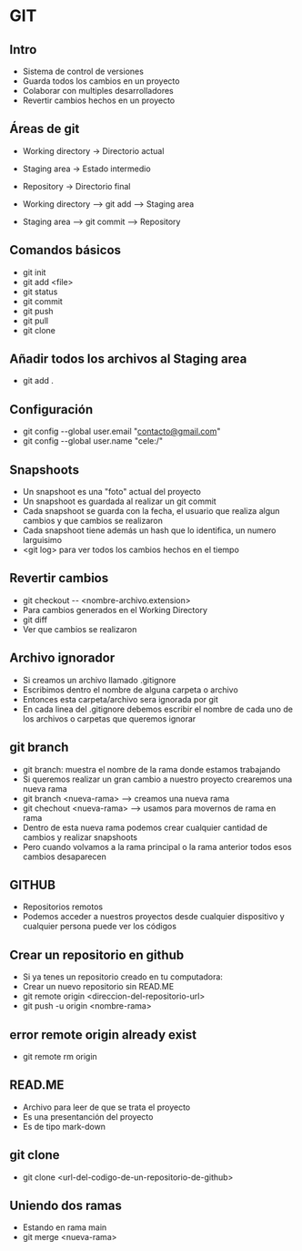 # GIT

## Intro

- Sistema de control de versiones
- Guarda todos los cambios en un proyecto
- Colaborar con multiples desarrolladores
- Revertir cambios hechos en un proyecto

## Áreas de git

- Working directory -> Directorio actual
- Staging area -> Estado intermedio
- Repository -> Directorio final

- Working directory --> git add --> Staging area
- Staging area --> git commit --> Repository

## Comandos básicos

- git init
- git add \<file>
- git status
- git commit
- git push
- git pull
- git clone

## Añadir todos los archivos al Staging area

- git add .

## Configuración 

- git config --global user.email "contacto@gmail.com"
- git config --global user.name "cele:/"

## Snapshoots

- Un snapshoot es una "foto" actual del proyecto
- Un snapshoot es guardada al realizar un git commit
- Cada snapshoot se guarda con la fecha, el usuario que realiza algun cambios y que cambios se realizaron
- Cada snapshoot tiene además un hash que lo identifica, un numero larguisimo
- \<git log> para ver todos los cambios hechos en el tiempo

## Revertir cambios

- git checkout -- \<nombre-archivo.extension>
- Para cambios generados en el Working Directory
- git diff
- Ver que cambios se realizaron

## Archivo ignorador

- Si creamos un archivo llamado .gitignore
- Escribimos dentro el nombre de alguna carpeta o archivo
- Entonces esta carpeta/archivo sera ignorada por git
- En cada linea del .gitignore debemos escribir el nombre de cada uno de los archivos o carpetas que queremos ignorar

## git branch

- git branch: muestra el nombre de la rama donde estamos trabajando
- Si queremos realizar un gran cambio a nuestro proyecto crearemos una nueva rama
- git branch \<nueva-rama> --> creamos una nueva rama
- git chechout \<nueva-rama> --> usamos para movernos de rama en rama
- Dentro de esta nueva rama podemos crear cualquier cantidad de cambios y realizar snapshoots
- Pero cuando volvamos a la rama principal o la rama anterior todos esos cambios desaparecen

## GITHUB

- Repositorios remotos
- Podemos acceder a nuestros proyectos desde cualquier dispositivo y cualquier persona puede ver los códigos

## Crear un repositorio en github

- Si ya tenes un repositorio creado en tu computadora:
 - Crear un nuevo repositorio sin READ.ME
 - git remote origin \<direccion-del-repositorio-url>
 - git push -u origin \<nombre-rama>

## error remote origin already exist

- git remote rm origin

## READ.ME

- Archivo para leer de que se trata el proyecto
- Es una presentanción del proyecto
- Es de tipo mark-down

## git clone

- git clone \<url-del-codigo-de-un-repositorio-de-github>

## Uniendo dos ramas

- Estando en rama main
- git merge \<nueva-rama>
